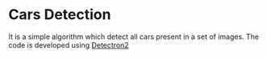 # Cars Detection

It is a simple algorithm which detect all cars present in a set of images.
The code is developed using [Detectron2](!https://github.com/facebookresearch/detectron2/blob/master/README.md)
